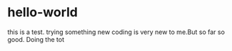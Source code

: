 # hello-world
this is a test. trying something new
coding is very new to me.But so far so good.
Doing the tot
